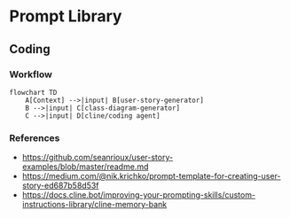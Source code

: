 # Prompt Library

## Coding
### Workflow
```mermaid
flowchart TD
    A[Context] -->|input| B[user-story-generator]
    B -->|input| C[class-diagram-generator]
    C -->|input| D[cline/coding agent]
```

### References
- https://github.com/seanrioux/user-story-examples/blob/master/readme.md
- https://medium.com/@nik.krichko/prompt-template-for-creating-user-story-ed687b58d53f
- https://docs.cline.bot/improving-your-prompting-skills/custom-instructions-library/cline-memory-bank